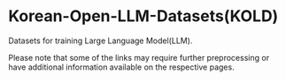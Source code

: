 # Korean-Open-LLM-Datasets(KOLD)
Datasets for training Large Language Model(LLM).


Please note that some of the links may require further preprocessing or have additional information available on the respective pages.
